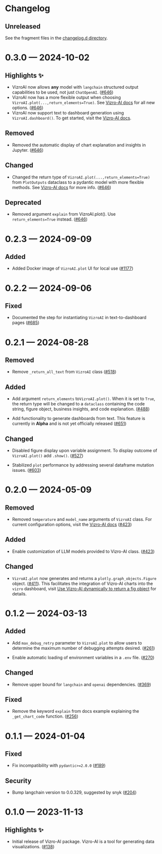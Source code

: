 # Changelog

<!-- All enhancements and patches to vizro will be documented
in this file.  It adheres to the structure of http://keepachangelog.com/.

This project adheres to Semantic Versioning (http://semver.org/). -->

## Unreleased

See the fragment files in the [changelog.d directory](https://github.com/mckinsey/vizro/tree/main/vizro-ai/changelog.d).

<!-- scriv-insert-here -->

<a id='changelog-0.3.0'></a>

# 0.3.0 — 2024-10-02

## Highlights ✨

- VizroAI now allows **any** model with `langchain` structured output capabilities to be used, not just `ChatOpenAI`. ([#646](https://github.com/mckinsey/vizro/pull/646))
- VizroAI now has a more flexible output when choosing `VizroAI.plot(...,return_elements=True)`. See [Vizro-AI docs](https://vizro.readthedocs.io/projects/vizro-ai/en/latest/pages/user-guides/advanced-options/) for all new options. ([#646](https://github.com/mckinsey/vizro/pull/646))
- VizroAI now support text to dashboard generation using `VizroAI.dashboard()`. To get started, visit the [Vizro-AI docs](https://vizro.readthedocs.io/projects/vizro-ai/en/latest/pages/tutorials/quickstart-dashboard/).

## Removed

- Removed the automatic display of chart explanation and insights in Jupyter. ([#646](https://github.com/mckinsey/vizro/pull/646))

## Changed

- Changed the return type of `VizroAI.plot(...,return_elements=True)` from `PlotOutputs` dataclass to a pydantic model with more flexible methods. See [Vizro-AI docs](https://vizro.readthedocs.io/projects/vizro-ai/en/latest/pages/user-guides/advanced-options/) for more info. ([#646](https://github.com/mckinsey/vizro/pull/646))

## Deprecated

- Removed argument `explain` from VizroAI.plot(). Use `return_elements=True` instead. ([#646](https://github.com/mckinsey/vizro/pull/646))

<a id='changelog-0.2.3'></a>

# 0.2.3 — 2024-09-09

## Added

- Added Docker image of `VizroAI.plot` UI for local use ([#1177](https://github.com/mckinsey/vizro/pull/1177))

<a id='changelog-0.2.2'></a>

# 0.2.2 — 2024-09-06

## Fixed

- Documented the step for instantiating `VizroAI` in text-to-dashboard pages ([#685](https://github.com/mckinsey/vizro/pull/685))

<a id='changelog-0.2.1'></a>

# 0.2.1 — 2024-08-28

## Removed

- Remove `_return_all_text` from `VizroAI` class ([#518](https://github.com/mckinsey/vizro/pull/518))

## Added

- Add argument `return_elements` to`VizroAI.plot()`. When it is set to `True`, the return type will be changed to a `dataclass` containing the code string, figure object, business insights, and code explanation. ([#488](https://github.com/mckinsey/vizro/pull/488))

- Add functionality to generate dashboards from text. This feature is currently in **Alpha** and is not yet officially released ([#651](https://github.com/mckinsey/vizro/pull/651))

## Changed

- Disabled figure display upon variable assignment. To display outcome of `VizroAI.plot()` add `.show()`. ([#527](https://github.com/mckinsey/vizro/pull/527))

- Stabilized `plot` performance by addressing several dataframe mutation issues. ([#603](https://github.com/mckinsey/vizro/pull/603))

<a id='changelog-0.2.0'></a>

# 0.2.0 — 2024-05-09

## Removed

- Removed `temperature` and `model_name` arguments of `VizroAI` class. For current configuration options, visit the [Vizro-AI docs](https://vizro.readthedocs.io/projects/vizro-ai/en/latest/pages/explanation/faq/#what-parameters-does-vizro-ai-support) ([#423](https://github.com/mckinsey/vizro/pull/423))

## Added

- Enable customization of LLM models provided to Vizro-AI class. ([#423](https://github.com/mckinsey/vizro/pull/423))

## Changed

- `VizroAI.plot` now generates and returns a `plotly.graph_objects.Figure` object. ([#411](https://github.com/mckinsey/vizro/pull/441)). This facilitates the integration of Vizro-AI charts into the `vizro` dashboard, visit [Use Vizro-AI dynamically to return a fig object](https://vizro.readthedocs.io/projects/vizro-ai/en/latest/pages/user-guides/add-generated-chart-usecase/#use-vizro-ais-generated-code) for details.

<a id='changelog-0.1.2'></a>

# 0.1.2 — 2024-03-13

## Added

- Add `max_debug_retry` parameter to `VizroAI.plot` to allow users to determine the maximum number of debugging attempts desired. ([#261](https://github.com/mckinsey/vizro/pull/261))

- Enable automatic loading of environment variables in a `.env` file. ([#270](https://github.com/mckinsey/vizro/pull/270))

## Changed

- Remove upper bound for `langchain` and `openai` dependencies. ([#369](https://github.com/mckinsey/vizro/pull/369))

## Fixed

- Remove the keyword `explain` from docs example explaining the `_get_chart_code` function. ([#256](https://github.com/mckinsey/vizro/pull/256))

<a id='changelog-0.1.1'></a>

# 0.1.1 — 2024-01-04

## Fixed

- Fix incompatibility with `pydantic>=2.0.0` ([#189](https://github.com/mckinsey/vizro/pull/189))

## Security

- Bump langchain version to 0.0.329, suggested by snyk ([#204](https://github.com/mckinsey/vizro/pull/204))

<a id='changelog-0.1.0'></a>

# 0.1.0 — 2023-11-13

## Highlights ✨

- Initial release of Vizro-AI package. Vizro-AI is a tool for generating data
  visualizations. ([#138](https://github.com/mckinsey/vizro/pull/138))

